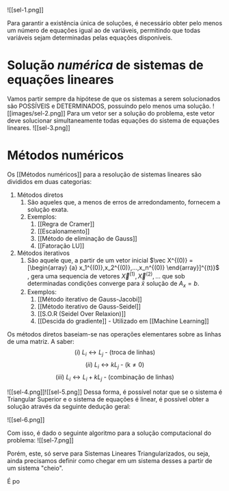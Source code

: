 
![[sel-1.png]]

Para garantir a existência única de soluções, é necessário obter pelo menos um número de equações igual ao de variáveis, permitindo que todas variáveis sejam determinadas pelas equações disponíveis.

# Solução *numérica* de sistemas de equações lineares

Vamos partir sempre da hipótese de que os sistemas a serem solucionados são POSSÍVEIS e DETERMINADOS, possuindo pelo menos uma solução.
![[images/sel-2.png]]
Para um vetor ser a solução do problema, este vetor deve solucionar simultaneamente todas equações do sistema de equações lineares.
![[sel-3.png]]

# Métodos numéricos

Os [[Métodos numéricos]] para a resolução de sistemas lineares são divididos em duas categorias:
1. Métodos diretos
	1. São aqueles que, a menos de erros de arredondamento, fornecem a solução exata.
	2. Exemplos:
		1. [[Regra de Cramer]]
		2. [[Escalonamento]]
		3. [[Método de eliminação de Gauss]]
		4. [[Fatoração LU]]
2. Métodos iterativos 
	1. São aquele que,  a partir de um vetor inicial $\vec X^{(0)} = [\begin{array}  {a} x_1^{(0)},x_2^{(0)},...,x_n^{(0)} \end{array}]^{(t)}$ , gera uma sequencia de vetores $\vec X^{(1)}, \vec X^{(2)}, ...$ que sob determinadas condições converge para $\bar{x}$ solução de $A_x=b$.   
	2. Exemplos:
		1. [[Método iterativo de Gauss-Jacobi]]
		2. [[Método iterativo de Gauss-Seidel]]
		3. [[S.O.R (Seidel Over Relaxion)]]
		4. [[Descida do gradiente]] - Utilizado em [[Machine Learning]]


Os métodos diretos baseiam-se nas operações elementares sobre as linhas de uma matriz. A saber:
$$
(i) \text{  }  L_i \leftrightarrow L_j\text{ - (troca de linhas)}
$$
$$
(ii) \text{  }L_i \leftrightarrow kL_j \text{ - (k} \not = 0)
$$
$$
(iii) \text{  } L_i \leftrightarrow L_i + kL_j \text{ - (combinação de linhas)}
$$

![[sel-4.png]]![[sel-5.png]]
Dessa forma, é possível notar que se o sistema é Triangular Superior e o sistema de equações é linear, é possível obter a solução através da seguinte dedução geral:

![[sel-6.png]]

Com isso, é dado o seguinte algoritmo para a solução computacional do problema:
![[sel-7.png]]

Porém, este, só serve para Sistemas Lineares Triangularizados, ou seja, ainda precisamos definir como chegar em um sistema desses a partir de um sistema "cheio". 

É po